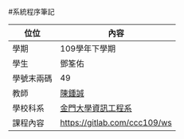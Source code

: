 #系統程序筆記

位位 | 內容
-----|--------
學期 | 109學年下學期
學生 | 鄧筌佑
學號末兩碼| 49
教師 | [陳鍾誠](https://www.nqu.edu.tw/educsie/index.php?act=blog&code=list&ids=4)
學校科系| [金門大學資訊工程系](https://www.nqu.edu.tw/edusie/index.php)
課程內容 | https://gitlab.com/ccc109/ws
